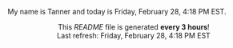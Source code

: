My name is Tanner and today is Friday, February 28, 4:18 PM EST.

<p align="center">This <i>README</i> file is generated <b>every 3 hours</b>!</br>Last refresh: Friday, February 28, 4:18 PM EST<br /></p>
